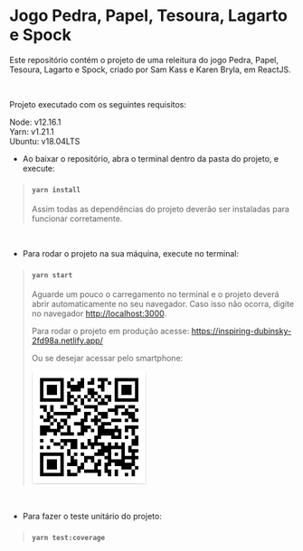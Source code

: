 # Jogo Pedra, Papel, Tesoura, Lagarto e Spock

Este repositório contém o projeto de uma releitura do jogo Pedra, Papel, Tesoura, Lagarto e Spock, criado por Sam Kass e Karen Bryla, em ReactJS.

<br />

Projeto executado com os seguintes requisitos:

Node: v12.16.1
<br />
Yarn: v1.21.1
<br />
Ubuntu: v18.04LTS

 - Ao baixar o repositório, abra o terminal dentro da pasta do projeto, e execute:

> #### `yarn install`
>
> Assim todas as dependências do projeto deverão ser instaladas para funcionar corretamente.

<br />

- Para rodar o projeto na sua máquina, execute no terminal:

> #### `yarn start`
>
> Aguarde um pouco o carregamento no terminal e o projeto deverá abrir automaticamente no seu navegador. Caso isso não ocorra, digite no navegador [http://localhost:3000](http://localhost:3000).
>
> Para rodar o projeto em produção acesse: https://inspiring-dubinsky-2fd98a.netlify.app/
>
> Ou se desejar acessar pelo smartphone:
>
>![Alt text](./src/assets/qr_code.png)


<br />

- Para fazer o teste unitário do projeto:

> #### `yarn test:coverage`
